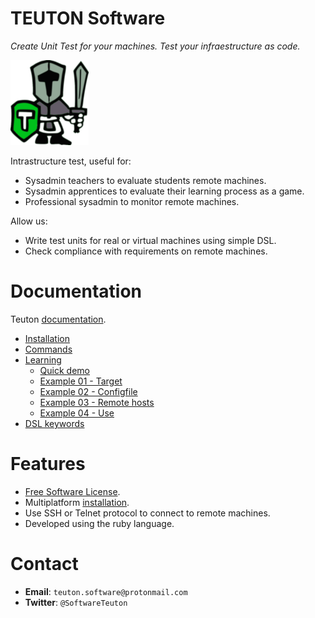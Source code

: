 
# TEUTON Software

_Create Unit Test for your machines.
Test your infraestructure as code._

![logo](./docs/images/logo.png)

Intrastructure test, useful for:
* Sysadmin teachers to evaluate students remote machines.
* Sysadmin apprentices to evaluate their learning process as a game.
* Professional sysadmin to monitor remote machines.

Allow us:
* Write test units for real or virtual machines using simple DSL.
* Check compliance with requirements on remote machines.

# Documentation

Teuton [documentation](./docs).

* [Installation](docs/install/install.md)
* [Commands](docs/commands/commands.md)
* [Learning](https://github.com/teuton-software/teuton/wiki/Learning)
    * [Quick demo](https://github.com/teuton-software/teuton/wiki/Quick-demo)
    * [Example 01 - Target](https://github.com/teuton-software/teuton/wiki/Example-01---Target)
    * [Example 02 - Configfile](https://github.com/teuton-software/teuton/wiki/Example-02---Config-file)
    * [Example 03 - Remote hosts](https://github.com/teuton-software/teuton/wiki/Example-03---Remote-hosts)
    * [Example 04 - Use](https://github.com/teuton-software/teuton/wiki/Example-04---Use)
* [DSL keywords](https://github.com/teuton-software/teuton/wiki/DSL-keywords)

# Features

* [Free Software License](LICENSE).
* Multiplatform [installation](https://github.com/teuton-software/teuton/wiki/Installation).
* Use SSH or Telnet protocol to connect to remote machines.
* Developed using the ruby language.

# Contact

* **Email**: `teuton.software@protonmail.com`
* **Twitter**: `@SoftwareTeuton`

